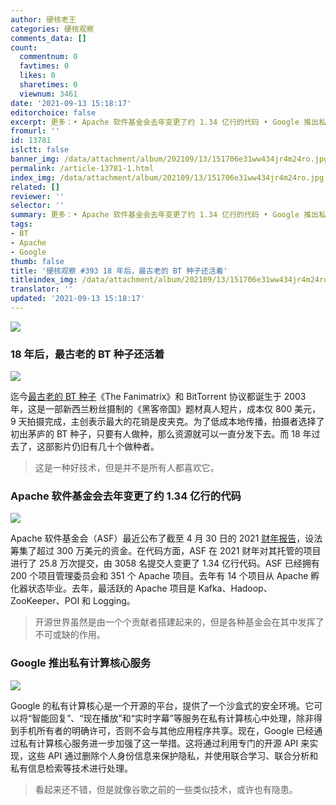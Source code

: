 ```yaml
---
author: 硬核老王
categories: 硬核观察
comments_data: []
count:
  commentnum: 0
  favtimes: 0
  likes: 0
  sharetimes: 0
  viewnum: 3461
date: '2021-09-13 15:18:17'
editorchoice: false
excerpt: 更多：• Apache 软件基金会去年变更了约 1.34 亿行的代码 • Google 推出私有计算核心服务
fromurl: ''
id: 13781
islctt: false
banner_img: /data/attachment/album/202109/13/151706e31ww434jr4m24ro.jpg
permalink: /article-13781-1.html
index_img: /data/attachment/album/202109/13/151706e31ww434jr4m24ro.jpg
related: []
reviewer: ''
selector: ''
summary: 更多：• Apache 软件基金会去年变更了约 1.34 亿行的代码 • Google 推出私有计算核心服务
tags:
- BT
- Apache
- Google
thumb: false
title: '硬核观察 #393 18 年后，最古老的 BT 种子还活着'
titleindex_img: /data/attachment/album/202109/13/151706e31ww434jr4m24ro.jpg
translator: ''
updated: '2021-09-13 15:18:17'
---
```


![](/data/attachment/album/202109/13/151706e31ww434jr4m24ro.jpg)


### 18 年后，最古老的 BT 种子还活着


![](/data/attachment/album/202109/13/151717hgl0aw1lojco5a4j.jpg)


迄今[最古老的 BT 种子](https://torrentfreak.com/the-worlds-oldest-active-torrent-turns-18-210912/)《The Fanimatrix》和 BitTorrent 协议都诞生于 2003 年，这是一部新西兰粉丝摄制的《黑客帝国》题材真人短片，成本仅 800 美元，9 天拍摄完成，主创表示最大的花销是皮夹克。为了低成本地传播，拍摄者选择了初出茅庐的 BT 种子，只要有人做种，那么资源就可以一直分发下去。而 18 年过去了，这部影片仍旧有几十个做种者。



> 
> 这是一种好技术，但是并不是所有人都喜欢它。
> 
> 
> 


### Apache 软件基金会去年变更了约 1.34 亿行的代码


![](/data/attachment/album/202109/13/151740gqrms1sopeodg8ru.jpg)


Apache 软件基金会（ASF）最近公布了截至 4 月 30 日的 2021 [财年报告](https://blogs.apache.org/foundation/entry/the-apache-software-foundation-announces78)，设法筹集了超过 300 万美元的资金。在代码方面，ASF 在 2021 财年对其托管的项目进行了 25.8 万次提交，由 3058 名提交人变更了 1.34 亿行代码。ASF 已经拥有 200 个项目管理委员会和 351 个 Apache 项目。去年有 14 个项目从 Apache 孵化器状态毕业。去年，最活跃的 Apache 项目是 Kafka、Hadoop、ZooKeeper、POI 和 Logging。



> 
> 开源世界虽然是由一个个贡献者搭建起来的，但是各种基金会在其中发挥了不可或缺的作用。
> 
> 
> 


### Google 推出私有计算核心服务


![](/data/attachment/album/202109/13/151803cw3z344p8nmi1dmt.jpg)


Google 的私有计算核心是一个开源的平台，提供了一个沙盒式的安全环境。它可以将“智能回复”、“现在播放”和“实时字幕”等服务在私有计算核心中处理，除非得到手机所有者的明确许可，否则不会与其他应用程序共享。现在，Google 已经通过私有计算核心服务进一步加强了这一举措。这将通过利用专门的开源 API 来实现，这些 API 通过删除个人身份信息来保护隐私，并使用联合学习、联合分析和私有信息检索等技术进行处理。



> 
> 看起来还不错，但是就像谷歌之前的一些类似技术，或许也有隐患。
> 
> 
>